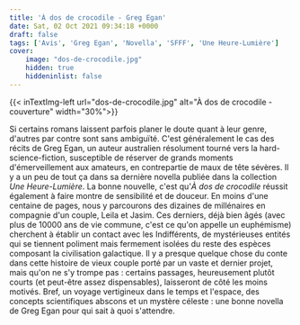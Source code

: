 ```yaml
---
title: 'À dos de crocodile - Greg Egan'
date: Sat, 02 Oct 2021 09:34:18 +0000
draft: false
tags: ['Avis', 'Greg Egan', 'Novella', 'SFFF', 'Une Heure-Lumière']
cover: 
    image: "dos-de-crocodile.jpg"
    hidden: true
    hiddeninlist: false
---
```


{{< inTextImg-left url="dos-de-crocodile.jpg" alt="À dos de crocodile - couverture" width="30%">}} 

Si certains romans laissent parfois planer le doute quant à leur genre, d'autres par contre sont sans ambiguïté. C'est généralement le cas des récits de Greg Egan, un auteur australien résolument tourné vers la hard-science-fiction, susceptible de réserver de grands moments d'émerveillement aux amateurs, en contrepartie de maux de tête sévères. Il y a un peu de tout ça dans sa dernière novella publiée dans la collection _Une Heure-Lumière_. La bonne nouvelle, c'est qu'_À dos de crocodile_ réussit également à faire montre de sensibilité et de douceur. En moins d'une centaine de pages, nous y parcourons des dizaines de millénaires en compagnie d'un couple, Leila et Jasim. Ces derniers, déjà bien âgés (avec plus de 10000 ans de vie commune, c'est ce qu'on appelle un euphémisme) cherchent à établir un contact avec les Indifférents, de mystérieuses entités qui se tiennent poliment mais fermement isolées du reste des espèces composant la civilisation galactique. Il y a presque quelque chose du conte dans cette histoire de vieux couple porté par un vaste et dernier projet, mais qu'on ne s'y trompe pas : certains passages, heureusement plutôt courts (et peut-être assez dispensables), laisseront de côté les moins motivés. Bref, un voyage vertigineux dans le temps et l'espace, des concepts scientifiques abscons et un mystère céleste : une bonne novella de Greg Egan pour qui sait à quoi s'attendre.